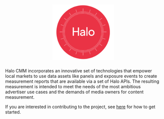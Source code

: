 <h1 align="center">
  <a href="https://github.com/lopenling"><img src="https://raw.githubusercontent.com/world-federation-of-advertisers/Home/refs/heads/main/img/Halo-Logo.png" alt="Halo CMM" width="200"></a>
</h1>

Halo CMM incorporates an innovative set of technologies that empower local markets to use data assets like panels and exposure events to create measurement reports that are available via a set of Halo APIs. The resulting measurement is intended to meet the needs of the most ambitious advertiser use cases and the demands of media owners for content measurement.

If you are interested in contributing to the project, see [here](https://github.com/world-federation-of-advertisers/cross-media-measurement/blob/main/CONTRIBUTING.md) for how to get started.
